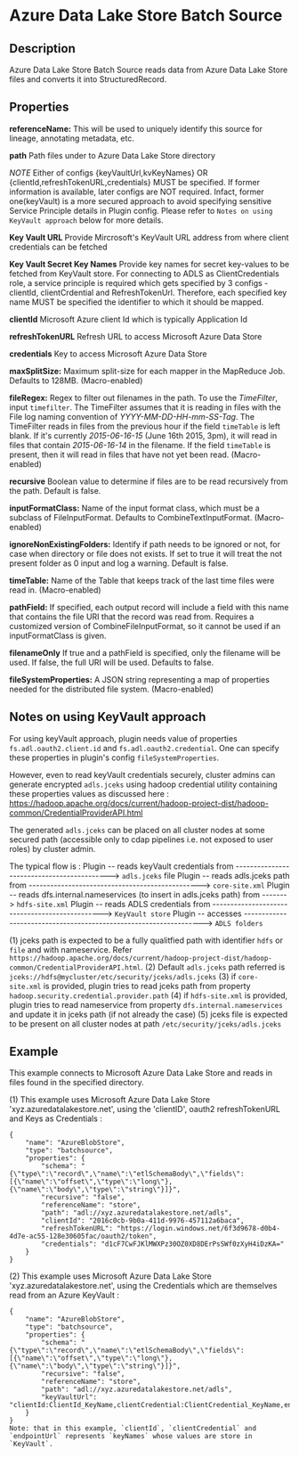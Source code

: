 # Azure Data Lake Store Batch Source

Description
-----------
Azure Data Lake Store Batch Source reads data from Azure Data Lake Store files and converts it into 
StructuredRecord.

Properties
----------
**referenceName:** This will be used to uniquely identify this source for lineage, annotating metadata, etc.

**path** Path files under to Azure Data Lake Store directory

*NOTE* 
Either of configs {keyVaultUrl,kvKeyNames} OR {clientId,refreshTokenURL,credentials} MUST be specified.
If former information is available, later configs are NOT required. Infact, former one(keyVault) is a more secured 
approach to avoid specifying sensitive Service Principle details in Plugin config.
Please refer to `Notes on using KeyVault approach` below for more details.


**Key Vault URL** Provide Mircrosoft's KeyVault URL address from where client credentials can be fetched

**Key Vault Secret Key Names** Provide key names for secret key-values to be fetched from KeyVault store. For connecting to ADLS as ClientCredentials role, a service
principle is required which gets specified by 3 configs - clientId, clientCrdential and RefreshTokenUrl. Therefore, each
specified key name MUST be specified the identifier to which it should be mapped.

**clientId** Microsoft Azure client Id which is typically Application Id
 
**refreshTokenURL** Refresh URL to access Microsoft Azure Data Store 

**credentials** Key to access Microsoft Azure Data Store

**maxSplitSize:** Maximum split-size for each mapper in the MapReduce Job. Defaults to 128MB. (Macro-enabled)

**fileRegex:** Regex to filter out filenames in the path.
To use the *TimeFilter*, input ``timefilter``. The TimeFilter assumes that it is
reading in files with the File log naming convention of *YYYY-MM-DD-HH-mm-SS-Tag*.
The TimeFilter reads in files from the previous hour if the field ``timeTable`` is
left blank. If it's currently *2015-06-16-15* (June 16th 2015, 3pm), it will read
in files that contain *2015-06-16-14* in the filename. If the field ``timeTable`` is
present, then it will read in files that have not yet been read. (Macro-enabled)

**recursive** Boolean value to determine if files are to be read recursively from the path. Default is false.

**inputFormatClass:** Name of the input format class, which must be a
subclass of FileInputFormat. Defaults to CombineTextInputFormat. (Macro-enabled)

**ignoreNonExistingFolders:** Identify if path needs to be ignored or not, for case when directory or file does not
exists. If set to true it will treat the not present folder as 0 input and log a warning. Default is false.

**timeTable:** Name of the Table that keeps track of the last time files
were read in. (Macro-enabled)

**pathField:** If specified, each output record will include a field with this name that contains the file URI
that the record was read from. Requires a customized version of CombineFileInputFormat, so it cannot be used
if an inputFormatClass is given.

**filenameOnly** If true and a pathField is specified, only the filename will be used. If false, the full 
URI will be used. Defaults to false.

**fileSystemProperties:** A JSON string representing a map of properties
needed for the distributed file system. (Macro-enabled)


Notes on using KeyVault approach
----------------------------------

For using keyVault approach, plugin needs value of properties `fs.adl.oauth2.client.id` and `fs.adl.oauth2.credential`. One can specify these properties in plugin's config `fileSystemProperties`.

However, even to read keyVault credentials securely, cluster admins can generate encrypted `adls.jceks` using hadoop credential utility containing these properties values as discussed here : https://hadoop.apache.org/docs/current/hadoop-project-dist/hadoop-common/CredentialProviderAPI.html

The generated `adls.jceks` can be placed on all cluster nodes at some secured path (accessible only to cdap pipelines i.e. not exposed to user roles) by cluster admin. 

The typical flow is :
Plugin -- reads keyVault credentials from -------------------------------------------> `adls.jceks` file
Plugin -- reads adls.jceks path from ------------------------------------------------> `core-site.xml`
Plugin -- reads dfs.internal.nameservices (to insert in adls.jceks path) from -------> `hdfs-site.xml`
Plugin -- reads ADLS credentials from -----------------------------------------------> `KeyVault store`
Plugin -- accesses ------------------------------------------------------------------> `ADLS folders`

(1) jceks path is expected to be a fully qualitfied path with identifier `hdfs` or `file` and with nameservice. Refer `https://hadoop.apache.org/docs/current/hadoop-project-dist/hadoop-common/CredentialProviderAPI.html`. 
(2) Default `adls.jceks` path referred is `jceks://hdfs@mycluster/etc/security/jceks/adls.jceks`
(3) if `core-site.xml` is provided, plugin tries to read jceks path from property `hadoop.security.credential.provider.path`
(4) if `hdfs-site.xml` is provided, plugin tries to read nameservice from property `dfs.internal.nameservices` and update it in jceks path (if not already the case)
(5) jceks file is expected to be present on all cluster nodes at path `/etc/security/jceks/adls.jceks`



Example
-------
This example connects to Microsoft Azure Data Lake Store and reads in files found in the
specified directory. 

(1) This example uses Microsoft Azure Data Lake Store 'xyz.azuredatalakestore.net', using the
'clientID', oauth2 refreshTokenURL and Keys as Credentials :

    {
        "name": "AzureBlobStore",
        "type": "batchsource",
        "properties": {
            "schema": "{\"type\":\"record\",\"name\":\"etlSchemaBody\",\"fields\":[{\"name\":\"offset\",\"type\":\"long\"},{\"name\":\"body\",\"type\":\"string\"}]}",
            "recursive": "false",
            "referenceName": "store",
            "path": "adl://xyz.azuredatalakestore.net/adls",
            "clientId": "2016c0cb-9b0a-411d-9976-457112a6baca",
            "refreshTokenURL": "https://login.windows.net/6f3d9678-d0b4-4d7e-ac55-128e30605fac/oauth2/token",
            "credentials": "d1cF7CwFJKlMWXPz30OZ0XD8DErPsSWf0zXyH4iDzKA="
        }
    }


(2) This example uses Microsoft Azure Data Lake Store 'xyz.azuredatalakestore.net', using the
 Credentials which are themselves read from an Azure KeyVault :

    {
        "name": "AzureBlobStore",
        "type": "batchsource",
        "properties": {
            "schema": "{\"type\":\"record\",\"name\":\"etlSchemaBody\",\"fields\":[{\"name\":\"offset\",\"type\":\"long\"},{\"name\":\"body\",\"type\":\"string\"}]}",
            "recursive": "false",
            "referenceName": "store",
            "path": "adl://xyz.azuredatalakestore.net/adls",
            "keyVaultUrl": "clientId:ClientId_KeyName,clientCredential:ClientCredential_KeyName,endpointUrl:RefreshTokenUrl_KeyName",
        }
    }
    Note: that in this example, `clientId`, `clientCredential` and `endpointUrl` represents `keyNames` whose values are store in `KeyVault`.


